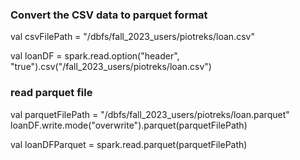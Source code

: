 ### Convert the CSV data to parquet format
val csvFilePath = "/dbfs/fall_2023_users/piotreks/loan.csv"

val loanDF = spark.read.option("header",
"true").csv("/fall_2023_users/piotreks/loan.csv")

### read parquet file
val parquetFilePath = "/dbfs/fall_2023_users/piotreks/loan.parquet"
loanDF.write.mode("overwrite").parquet(parquetFilePath)

val loanDFParquet = spark.read.parquet(parquetFilePath)

